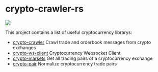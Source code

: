 # crypto-crawler-rs

[![](https://img.shields.io/github/workflow/status/soulmachine/crypto-crawler-rs/CI/main)](https://github.com/soulmachine/crypto-crawler-rs/actions?query=branch%3Amain)

This project contains a list of useful cryptocurrency librarys:

- [crypto-crawler](./crypto-crawler-rs) Crawl trade and orderbook messages from crypto exchanges
- [crypto-ws-client](./crypto-ws-client) Cryptocurrency Websocket Client
- [crypto-markets](./crypto-markets) Get all trading pairs of a cryptocurrency exchange
- [crypto-pair](./crypto-pair) Normalize cryptocurrency trade pairs
